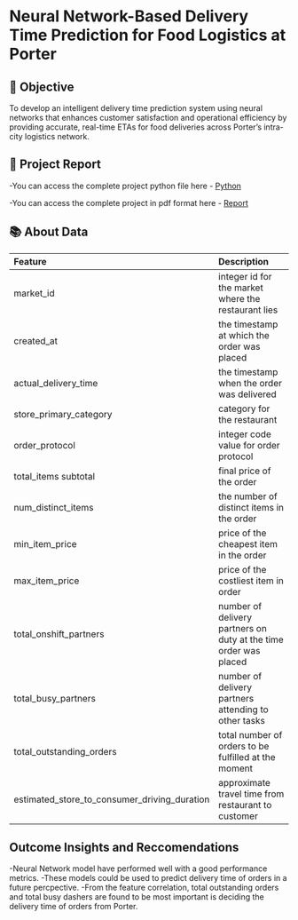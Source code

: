 # Neural Network-Based Delivery Time Prediction for Food Logistics at Porter

## 🎯 Objective
To develop an intelligent delivery time prediction system using neural networks that enhances customer satisfaction and operational efficiency by providing accurate, real-time ETAs for food deliveries across Porter’s intra-city logistics network.

## 📝 Project Report
-You can access the complete project python file here - [Python](https://github.com/nikhilsree5/PorterBusinessCase/blob/main/Business_Case_Porter.ipynb)

-You can access the complete project in pdf format here - [Report](https://github.com/nikhilsree5/PorterBusinessCase/blob/main/Business_Case_Porter.pdf)

## 📚 About Data

| Feature | Description |
|:--------|:------------|
| market_id  | integer id for the market where the restaurant lies|
| created_at | the timestamp at which the order was placed |
| actual_delivery_time | the timestamp when the order was delivered |
| store_primary_category | category for the restaurant |
| order_protocol | integer code value for order protocol |
| total_items subtotal |  final price of the order |
| num_distinct_items |  the number of distinct items in the order | 
| min_item_price | price of the cheapest item in the order | 
| max_item_price | price of the costliest item in order |
| total_onshift_partners | number of delivery partners on duty at the time order was placed |
| total_busy_partners | number of delivery partners attending to other tasks |
| total_outstanding_orders | total number of orders to be fulfilled at the moment |
| estimated_store_to_consumer_driving_duration | approximate travel time from restaurant to customer |

## Outcome Insights and Reccomendations

-Neural Network model have performed well with a good performance metrics.
-These models could be used to predict delivery time of orders in a future percpective.
-From the feature correlation, total outstanding orders and total busy dashers are found to be most important is deciding the delivery time of orders from Porter.
